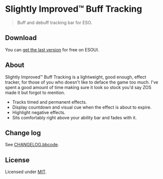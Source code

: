# Slightly Improved™ Buff Tracking

> Buff and debuff tracking bar for ESO.

## Download

You can [get the last version](http://www.esoui.com/downloads/info1356-SlightlyImprovedBuffTracking.html) for free on ESOUI.

## About

Slightly Improved™ Buff Tracking is a lightweight, good enough, effect tracker, for those of you who doesn't like to deface the game too much. I've spent a good amount of time making sure it look so stock you'd say ZOS made it but forgot to mention.

- Tracks timed and permanent effects.
- Display countdown and visual cue when the effect is about to expire.
- Highlight negative effects.
- Sits comfortably right above your ability bar and fades with it.

## Change log

See [CHANGELOG.bbcode](CHANGELOG.bbcode).

## License

Licensed under [MIT](LICENSE).
